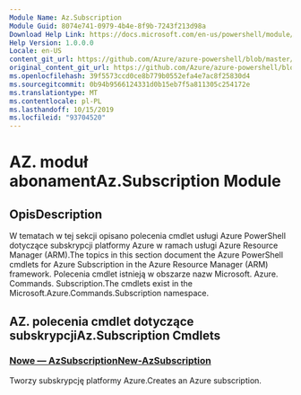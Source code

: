 ```yaml
---
Module Name: Az.Subscription
Module Guid: 8074e741-0979-4b4e-8f9b-7243f213d98a
Download Help Link: https://docs.microsoft.com/en-us/powershell/module/az.subscription
Help Version: 1.0.0.0
Locale: en-US
content_git_url: https://github.com/Azure/azure-powershell/blob/master/src/Subscription/Subscription/help/Az.Subscription.md
original_content_git_url: https://github.com/Azure/azure-powershell/blob/master/src/Subscription/Subscription/help/Az.Subscription.md
ms.openlocfilehash: 39f5573ccd0ce8b779b0552efa4e7ac8f25830d4
ms.sourcegitcommit: 0b94b9566124331d0b15eb7f5a811305c254172e
ms.translationtype: MT
ms.contentlocale: pl-PL
ms.lasthandoff: 10/15/2019
ms.locfileid: "93704520"
---
```

# <span data-ttu-id="81dca-101">AZ. moduł abonament</span><span class="sxs-lookup"><span data-stu-id="81dca-101">Az.Subscription Module</span></span>
## <span data-ttu-id="81dca-102">Opis</span><span class="sxs-lookup"><span data-stu-id="81dca-102">Description</span></span>
<span data-ttu-id="81dca-103">W tematach w tej sekcji opisano polecenia cmdlet usługi Azure PowerShell dotyczące subskrypcji platformy Azure w ramach usługi Azure Resource Manager (ARM).</span><span class="sxs-lookup"><span data-stu-id="81dca-103">The topics in this section document the Azure PowerShell cmdlets for Azure Subscription in the Azure Resource Manager (ARM) framework.</span></span> <span data-ttu-id="81dca-104">Polecenia cmdlet istnieją w obszarze nazw Microsoft. Azure. Commands. Subscription.</span><span class="sxs-lookup"><span data-stu-id="81dca-104">The cmdlets exist in the Microsoft.Azure.Commands.Subscription namespace.</span></span>

## <span data-ttu-id="81dca-105">AZ. polecenia cmdlet dotyczące subskrypcji</span><span class="sxs-lookup"><span data-stu-id="81dca-105">Az.Subscription Cmdlets</span></span>
### [<span data-ttu-id="81dca-106">Nowe — AzSubscription</span><span class="sxs-lookup"><span data-stu-id="81dca-106">New-AzSubscription</span></span>](New-AzSubscription.md)
<span data-ttu-id="81dca-107">Tworzy subskrypcję platformy Azure.</span><span class="sxs-lookup"><span data-stu-id="81dca-107">Creates an Azure subscription.</span></span>

